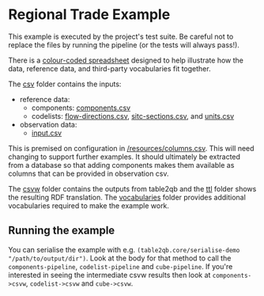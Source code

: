  # Regional Trade Example

This example is executed by the project's test suite. Be careful not to replace the files by running the pipeline (or the tests will always pass!).

There is a [colour-coded spreadsheet](./all-colour-coded.ods) designed to help illustrate how the data, reference data, and third-party vocabularies fit together.

The [csv](csv) folder contains the inputs:

- reference data:
  - components: [components.csv](./csv/components.csv)
  - codelists: [flow-directions.csv](./csv/flow-directions.csv),  [sitc-sections.csv](./csv/sitc-sections.csv), and [units.csv](./csv/units.csv)
- observation data:
  - [input.csv](./csv/input.csv)

This is premised on configuration in [/resources/columns.csv](/resources/columns.csv). This will need changing to support further examples. It should ultimately be extracted from a database so that adding components makes them available as columns that can be provided in observation csv.

The [csvw](./csvw) folder contains the outputs from table2qb and the [ttl](./ttl) folder shows the resulting RDF translation. The [vocabularies](./vocabularies) folder provides additional vocabularies required to make the example work.


## Running the example

You can serialise the example with e.g. `(table2qb.core/serialise-demo "/path/to/output/dir")`. Look at the body for that method to call the `components-pipeline`, `codelist-pipeline` and `cube-pipeline`. If you're interested in seeing the intermediate csvw results then look at `components->csvw`, `codelist->csvw` and `cube->csvw`.


